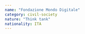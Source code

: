 ```yaml
---
name: "Fondazione Mondo Digitale"
category: civil-society
nature: "Think tank"
nationality: ITA
---
```


